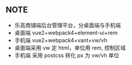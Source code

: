 ## NOTE

- 乐高商铺端后台管理平台，分桌面端与手机端
- 桌面端 vue2+webpack4+element-ui+rem
- 手机端 vue2+webpack4+vant+vw/vh
- 桌面端采用 vw 定 html，单位用 rem, 控制区域
- 手机端 采用 postcss 转化 px 为 vw/vh 单位
